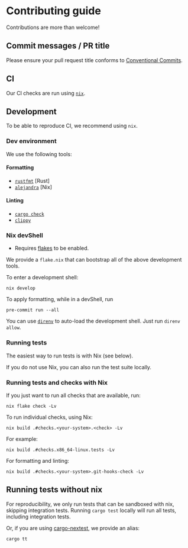 # Contributing guide

Contributions are more than welcome!

## Commit messages / PR title

Please ensure your pull request title conforms to [Conventional Commits](https://www.conventionalcommits.org/en/v1.0.0/).

## CI

Our CI checks are run using [`nix`](https://nixos.org/download.html#download-nix).

## Development

To be able to reproduce CI, we recommend using `nix`.

### Dev environment

We use the following tools:

#### Formatting

- [`rustfmt`](https://github.com/rust-lang/rustfmt) [Rust]
- [`alejandra`](https://github.com/kamadorueda/alejandra) [Nix]

#### Linting

- [`cargo check`](https://doc.rust-lang.org/cargo/commands/cargo-check.html)
- [`clippy`](https://doc.rust-lang.org/clippy/)

### Nix devShell

- Requires [flakes](https://nixos.wiki/wiki/Flakes) to be enabled.

We provide a `flake.nix` that can bootstrap all of the above development tools.

To enter a development shell:

```console
nix develop
```

To apply formatting, while in a devShell, run

```console
pre-commit run --all
```

You can use [`direnv`](https://direnv.net/) to auto-load the development shell.
Just run `direnv allow`.

### Running tests

The easiest way to run tests is with Nix (see below).

If you do not use Nix, you can also run the test suite locally.

### Running tests and checks with Nix

If you just want to run all checks that are available, run:

```console
nix flake check -Lv
```

To run individual checks, using Nix:

```console
nix build .#checks.<your-system>.<check> -Lv
```

For example:

```console
nix build .#checks.x86_64-linux.tests -Lv
```

For formatting and linting:

```console
nix build .#checks.<your-system>.git-hooks-check -Lv
```

## Running tests without nix

For reproducibility, we only run tests that can be sandboxed with nix,
skipping integration tests.
Running `cargo test` locally will run all tests, including integration tests.

Or, if you are using [cargo-nextest](https://nexte.st/), we provide an alias:

```bash
cargo tt
```
